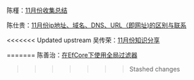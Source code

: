 陈槿：[11月份收集总结](陈槿/index.md)

陈仕贵：[11月份ip地址、域名、DNS、URL（即网址)的区别与联系](陈仕贵/index.md)

<<<<<<< Updated upstream
吴传荣：[11月份知识分享](吴传荣/index.md)

=======
陈善治：[在EfCore下使用全局过滤器](陈善治/index.md)
>>>>>>> Stashed changes
